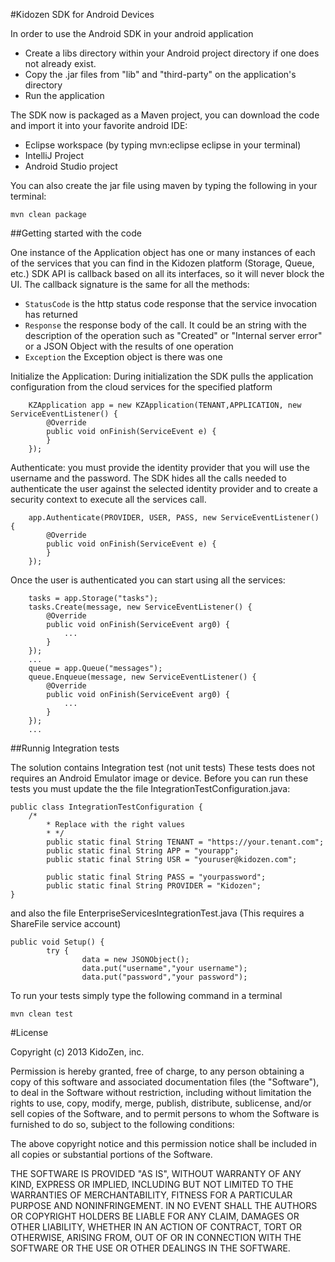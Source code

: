 #Kidozen SDK for Android Devices

In order to use the Android SDK in your android application

- Create a libs directory within your Android project directory if one does not already exist.
- Copy the .jar files from "lib" and "third-party" on the application's directory
- Run the application

The SDK now is packaged as a Maven project, you can download the code and import it into your favorite android IDE:

- Eclipse workspace (by typing mvn:eclipse eclipse in your terminal)
- IntelliJ Project
- Android Studio project 

You can also create the jar file using maven by typing the following in your terminal:

	mvn clean package

##Getting started with the code

One instance of the Application object has one or many instances of each of the services that you can find in the Kidozen platform (Storage, Queue, etc.) SDK API is callback based on all its interfaces, so it will never block the UI. The callback signature is the same for all the methods: 

- `StatusCode` is the http status code response that the service invocation has returned
- `Response` the response body of the call. It could be an string with the description of the operation such as "Created" or "Internal server error" or a JSON Object with the results of one operation
- `Exception` the Exception object is there was one

Initialize the Application: During initialization the SDK pulls the application configuration from the cloud services for the specified platform
  	
		KZApplication app = new KZApplication(TENANT,APPLICATION, new ServiceEventListener() {
			@Override
			public void onFinish(ServiceEvent e) {
			}
		});

Authenticate: you must provide the identity provider that you will use the username and the password. The SDK hides all the calls needed to authenticate the user against the selected identity provider and to create a security context to execute all the services call. 

		app.Authenticate(PROVIDER, USER, PASS, new ServiceEventListener() {
			@Override
			public void onFinish(ServiceEvent e) {
			}
		});

Once the user is authenticated you can start using all the services:

		tasks = app.Storage("tasks");
		tasks.Create(message, new ServiceEventListener() {
			@Override
			public void onFinish(ServiceEvent arg0) {
				...
			}
		});
		...
		queue = app.Queue("messages");
		queue.Enqueue(message, new ServiceEventListener() {
			@Override
			public void onFinish(ServiceEvent arg0) {
				...
			}
		});
		...

##Runnig Integration tests

The solution contains Integration test (not unit tests) These tests does not requires an Android Emulator image or device.
Before you can run these tests you must update the the file IntegrationTestConfiguration.java:

	public class IntegrationTestConfiguration {
 		/*
    		* Replace with the right values
    		* */
    		public static final String TENANT = "https://your.tenant.com";
    		public static final String APP = "yourapp";
    		public static final String USR = "youruser@kidozen.com";

    		public static final String PASS = "yourpassword";
    		public static final String PROVIDER = "Kidozen";
	}

and also the file EnterpriseServicesIntegrationTest.java (This requires a ShareFile service account)

	public void Setup() {
        	try {
            		data = new JSONObject();
            		data.put("username","your username");
            		data.put("password","your password");

To run your tests simply type the following command in a terminal

	mvn clean test
	

#License 

Copyright (c) 2013 KidoZen, inc.

Permission is hereby granted, free of charge, to any person obtaining a copy
of this software and associated documentation files (the "Software"), to deal
in the Software without restriction, including without limitation the rights
to use, copy, modify, merge, publish, distribute, sublicense, and/or sell
copies of the Software, and to permit persons to whom the Software is
furnished to do so, subject to the following conditions:

The above copyright notice and this permission notice shall be included in
all copies or substantial portions of the Software.

THE SOFTWARE IS PROVIDED "AS IS", WITHOUT WARRANTY OF ANY KIND, EXPRESS OR
IMPLIED, INCLUDING BUT NOT LIMITED TO THE WARRANTIES OF MERCHANTABILITY,
FITNESS FOR A PARTICULAR PURPOSE AND NONINFRINGEMENT. IN NO EVENT SHALL THE
AUTHORS OR COPYRIGHT HOLDERS BE LIABLE FOR ANY CLAIM, DAMAGES OR OTHER
LIABILITY, WHETHER IN AN ACTION OF CONTRACT, TORT OR OTHERWISE, ARISING FROM,
OUT OF OR IN CONNECTION WITH THE SOFTWARE OR THE USE OR OTHER DEALINGS IN
THE SOFTWARE.
